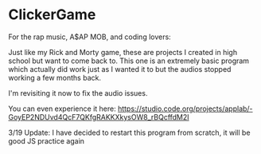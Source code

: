 # ClickerGame


For the rap music, A$AP MOB, and coding lovers:

Just like my Rick and Morty game, these are projects I created in high school but want to come back to.
This one is an extremely basic program which actually did work just as I wanted it to but the audios stopped working a few months back.

I'm revisiting it now to fix the audio issues.

You can even experience it here: https://studio.code.org/projects/applab/-GoyEP2NDUvd4QcF7QKfgRAKKXkysOW8_rBQcffdM2I


3/19 Update:
I have decided to restart this program from scratch, it will be good JS practice again
